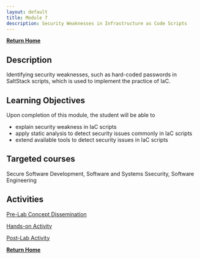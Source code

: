 ```yaml
---
layout: default
title: Module 7 
description: Security Weaknesses in Infrastructure as Code Scripts
---
```


[**Return Home**](./)

## Description
<!-- {: .no_toc } -->


Identifying security weaknesses, such as hard-coded passwords in SaltStack scripts, which is used to implement the practice of IaC.

## Learning Objectives
Upon completion of this module, the student will be able to

- explain security weakness in IaC scripts
- apply static analysis to detect security issues commonly in IaC scripts
- extend available tools to detect security issues in IaC scripts 

## Targeted courses

Secure Software Development, Software and Systems Ssecurity, Software Engineering

<!-- View this site's [_config.yml](https://github.com/pmarsceill/just-the-docs/tree/master/_config.yml) file as an example. -->

## Activities
[Pre-Lab Concept Dissemination](./Module-7-Prelab.html)

[Hands-on Activity](./Module-7-hands-on.html)

[Post-Lab Activity](./Module-7-Postlab.html)

<!-- ### [Pre-Lab Concept Dissemination]

Introduction to SaltStack scripts, and how SaltStack scripts can be parsed using pyyaml. -->

<!-- - Introduction to `SaltStack` scripts and how SaltStack scripts can be parsed using `pyyaml`
- Demonstration of security weaknesses such as hard-coded passwords can exist in `SaltStack` scripts.
- Discussion on concepts of information flow in an SaltStack scripts and how it can be used to detect security weaknesses in `SaltStack` script. -->

<!-- ### Hands-on Activity

Identify an instance of a security weakness in SaltStack scripts. -->

<!--
- Finding out security weakness in SaltStack scripts from provided directory of SaltStack scripts.
- Reporting how the security weakness are propagated to other SaltStack scripts.   -->

<!-- ### Post-Lab Activities

Identify more instances of security weaknesses in the SaltStack scrips by reading existing [research](https://akondrahman.github.io/publications/) -->

<!--
- Providing feedback to students by commenting on their code.
- Describing the students how far off their solution from the solution. -->

[**Return Home**](./)
